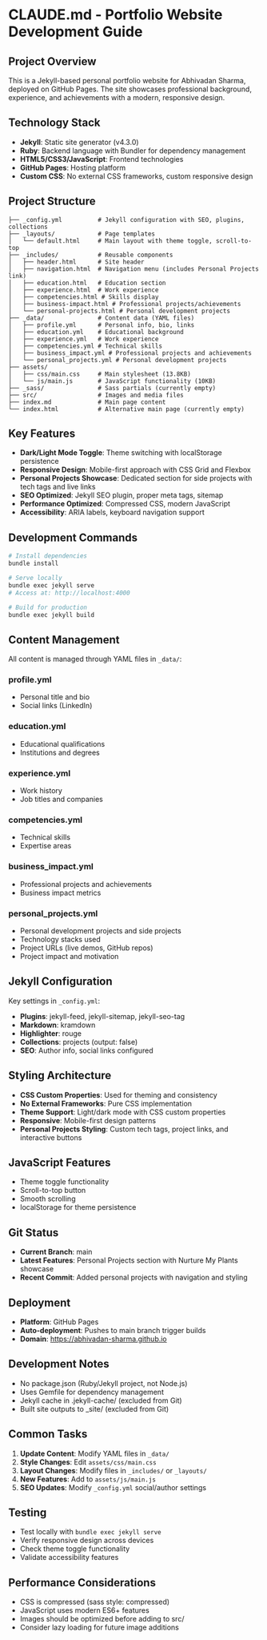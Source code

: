 # CLAUDE.md - Portfolio Website Development Guide

## Project Overview
This is a Jekyll-based personal portfolio website for Abhivadan Sharma, deployed on GitHub Pages. The site showcases professional background, experience, and achievements with a modern, responsive design.

## Technology Stack
- **Jekyll**: Static site generator (v4.3.0)
- **Ruby**: Backend language with Bundler for dependency management
- **HTML5/CSS3/JavaScript**: Frontend technologies
- **GitHub Pages**: Hosting platform
- **Custom CSS**: No external CSS frameworks, custom responsive design

## Project Structure
```
├── _config.yml          # Jekyll configuration with SEO, plugins, collections
├── _layouts/            # Page templates
│   └── default.html     # Main layout with theme toggle, scroll-to-top
├── _includes/           # Reusable components
│   ├── header.html      # Site header
│   ├── navigation.html  # Navigation menu (includes Personal Projects link)
│   ├── education.html   # Education section
│   ├── experience.html  # Work experience
│   ├── competencies.html # Skills display
│   ├── business-impact.html # Professional projects/achievements
│   └── personal-projects.html # Personal development projects
├── _data/               # Content data (YAML files)
│   ├── profile.yml      # Personal info, bio, links
│   ├── education.yml    # Educational background
│   ├── experience.yml   # Work experience
│   ├── competencies.yml # Technical skills
│   ├── business_impact.yml # Professional projects and achievements
│   └── personal_projects.yml # Personal development projects
├── assets/
│   ├── css/main.css     # Main stylesheet (13.8KB)
│   └── js/main.js       # JavaScript functionality (10KB)
├── _sass/               # Sass partials (currently empty)
├── src/                 # Images and media files
├── index.md             # Main page content
└── index.html           # Alternative main page (currently empty)
```

## Key Features
- **Dark/Light Mode Toggle**: Theme switching with localStorage persistence
- **Responsive Design**: Mobile-first approach with CSS Grid and Flexbox
- **Personal Projects Showcase**: Dedicated section for side projects with tech tags and live links
- **SEO Optimized**: Jekyll SEO plugin, proper meta tags, sitemap
- **Performance Optimized**: Compressed CSS, modern JavaScript
- **Accessibility**: ARIA labels, keyboard navigation support

## Development Commands
```bash
# Install dependencies
bundle install

# Serve locally
bundle exec jekyll serve
# Access at: http://localhost:4000

# Build for production
bundle exec jekyll build
```

## Content Management
All content is managed through YAML files in `_data/`:

### profile.yml
- Personal title and bio
- Social links (LinkedIn)

### education.yml
- Educational qualifications
- Institutions and degrees

### experience.yml
- Work history
- Job titles and companies

### competencies.yml
- Technical skills
- Expertise areas

### business_impact.yml
- Professional projects and achievements
- Business impact metrics

### personal_projects.yml
- Personal development projects and side projects
- Technology stacks used
- Project URLs (live demos, GitHub repos)
- Project impact and motivation

## Jekyll Configuration
Key settings in `_config.yml`:
- **Plugins**: jekyll-feed, jekyll-sitemap, jekyll-seo-tag
- **Markdown**: kramdown
- **Highlighter**: rouge
- **Collections**: projects (output: false)
- **SEO**: Author info, social links configured

## Styling Architecture
- **CSS Custom Properties**: Used for theming and consistency
- **No External Frameworks**: Pure CSS implementation
- **Theme Support**: Light/dark mode with CSS custom properties
- **Responsive**: Mobile-first design patterns
- **Personal Projects Styling**: Custom tech tags, project links, and interactive buttons

## JavaScript Features
- Theme toggle functionality
- Scroll-to-top button
- Smooth scrolling
- localStorage for theme persistence

## Git Status
- **Current Branch**: main
- **Latest Features**: Personal Projects section with Nurture My Plants showcase
- **Recent Commit**: Added personal projects with navigation and styling

## Deployment
- **Platform**: GitHub Pages
- **Auto-deployment**: Pushes to main branch trigger builds
- **Domain**: https://abhivadan-sharma.github.io

## Development Notes
- No package.json (Ruby/Jekyll project, not Node.js)
- Uses Gemfile for dependency management
- Jekyll cache in .jekyll-cache/ (excluded from Git)
- Built site outputs to _site/ (excluded from Git)

## Common Tasks
1. **Update Content**: Modify YAML files in `_data/`
2. **Style Changes**: Edit `assets/css/main.css`
3. **Layout Changes**: Modify files in `_includes/` or `_layouts/`
4. **New Features**: Add to `assets/js/main.js`
5. **SEO Updates**: Modify `_config.yml` social/author settings

## Testing
- Test locally with `bundle exec jekyll serve`
- Verify responsive design across devices
- Check theme toggle functionality
- Validate accessibility features

## Performance Considerations
- CSS is compressed (sass style: compressed)
- JavaScript uses modern ES6+ features
- Images should be optimized before adding to src/
- Consider lazy loading for future image additions